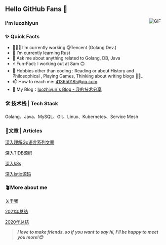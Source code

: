 ## Hello GitHub Fans 👋
<img align="right" alt="GIF" src="https://raw.githubusercontent.com/JoeyBling/JoeyBling/master/pic/pusheencode.gif" />

### I'm luozhiyun

### ✨ Quick Facts

- 👨🏽‍💻 I’m currently working @Tencent (Golang Dev.)
- 🌱 I’m currently learning Rust
- 💬 Ask me about anything related to Golang, DB, Java
- ⚡️ Fun-Fact: I working out at 8am 🙃
- 🎿 Hobbies other than coding : Reading or about History and Philosophical , Playing Games, Thinking about writing blogs 🤔🤖..
- 📫 How to reach me: [413650185@qq.com](413650185@qq.com)
- 📖 My Blog：[luozhiyun`s Blog - 我的技术分享](https://www.luozhiyun.com/)

### 🛠 技术栈 | Tech Stack

Golang、Java、MySQL、Git、Linux、Kubernetes、Service Mesh

### 📄文章 | Articles

[深入理解Go语言系列文章](https://www.luozhiyun.com/archives/category/后端/go)

[深入TiDB源码](https://www.luozhiyun.com/archives/tag/tidb)

[深入k8s](https://www.luozhiyun.com/archives/tag/深入k8s)

[深入Istio源码](https://www.luozhiyun.com/archives/tag/istio)

### 🪴More about me

[关于我](https://www.luozhiyun.com/关于)

[2021年总结](https://www.luozhiyun.com/archives/645)

[2020年总结](https://www.luozhiyun.com/archives/420)

> ***I love to make friends. so if you want to say hi, I'll be happy to meet you more!😊***
